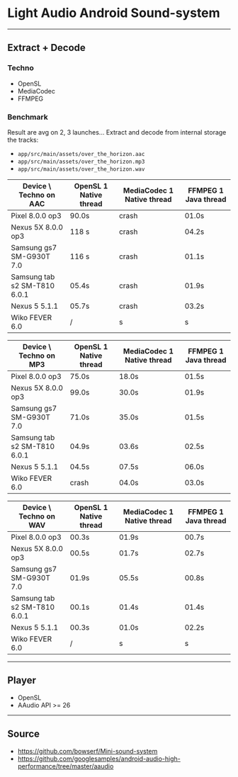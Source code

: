 # Light Audio Android Sound-system

----

## Extract + Decode


### Techno

* OpenSL
* MediaCodec
* FFMPEG

### Benchmark

Result are avg on 2, 3 launches...
Extract and decode from internal storage the tracks:
 * `app/src/main/assets/over_the_horizon.aac`
 * `app/src/main/assets/over_the_horizon.mp3`
 * `app/src/main/assets/over_the_horizon.wav`

| Device \ Techno on AAC       | OpenSL 1 Native thread | MediaCodec 1 Native thread | FFMPEG 1 Java thread |
|------------------------------|------------------------|----------------------------|----------------------|
| Pixel 8.0.0 op3              | 90.0s                  | crash                      | 01.0s                |
| Nexus 5X 8.0.0 op3           | 118 s                  | crash                      | 04.2s                |  
| Samsung gs7 SM-G930T 7.0     | 116 s                  | crash                      | 01.1s                |
| Samsung tab s2 SM-T810 6.0.1 | 05.4s                  | crash                      | 01.9s                |
| Nexus 5 5.1.1                | 05.7s                  | crash                      | 03.2s                |
| Wiko FEVER 6.0               | /                      |     s                      |     s                |

| Device \ Techno on MP3       | OpenSL 1 Native thread | MediaCodec 1 Native thread | FFMPEG 1 Java thread |
|------------------------------|------------------------|----------------------------|----------------------|
| Pixel 8.0.0 op3              | 75.0s                  | 18.0s                      | 01.5s                |
| Nexus 5X 8.0.0 op3           | 99.0s                  | 30.0s                      | 01.9s                |
| Samsung gs7 SM-G930T 7.0     | 71.0s                  | 35.0s                      | 01.5s                |
| Samsung tab s2 SM-T810 6.0.1 | 04.9s                  | 03.6s                      | 02.5s                |
| Nexus 5 5.1.1                | 04.5s                  | 07.5s                      | 06.0s                |
| Wiko FEVER 6.0               | crash                  | 04.0s                      | 03.0s                |

| Device \ Techno on WAV       | OpenSL 1 Native thread | MediaCodec 1 Native thread | FFMPEG 1 Java thread |
|------------------------------|------------------------|----------------------------|----------------------|
| Pixel 8.0.0 op3              | 00.3s                  | 01.9s                      | 00.7s                |
| Nexus 5X 8.0.0 op3           | 00.5s                  | 01.7s                      | 02.7s                |
| Samsung gs7 SM-G930T 7.0     | 01.9s                  | 05.5s                      | 00.8s                |
| Samsung tab s2 SM-T810 6.0.1 | 00.1s                  | 01.4s                      | 01.4s                |
| Nexus 5 5.1.1                | 00.3s                  | 01.0s                      | 02.2s                |
| Wiko FEVER 6.0               | /                      |     s                      |     s                |


----

## Player

* OpenSL
* AAudio API >= 26

----

## Source
 
 * https://github.com/bowserf/Mini-sound-system
 * https://github.com/googlesamples/android-audio-high-performance/tree/master/aaudio